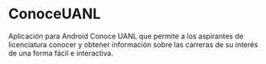 # ConoceUANL
Aplicación para Android Conoce UANL que permite a los aspirantes de licenciatura conocer y obtener información sobre las carreras de su interés de una forma fácil e interactiva.
